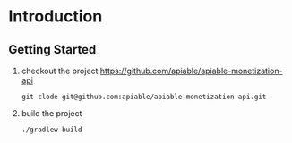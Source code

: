 # Introduction
## Getting Started
1. checkout the project https://github.com/apiable/apiable-monetization-api
   ```shell
   git clode git@github.com:apiable/apiable-monetization-api.git
   ```
2. build the project
   ```shell
   ./gradlew build
   ```